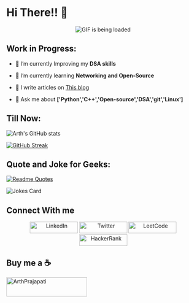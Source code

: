 # Hi There!! :wave:
<p align="center">
  <img src="https://github.com/arth2002/arth2002/blob/main/gif/ezgif.com-gif-maker.gif" alt="GIF is being loaded">
</p>


## Work in Progress:
- 🔭 I’m currently Improving my **DSA skills**

- 🌱 I’m currently learning **Networking and Open-Source**

- 📝 I write articles on [This blog](https://apnacodingadda.blogspot.com/)

- 💬 Ask me about **['Python','C++','Open-source','DSA','git','Linux']**

## Till Now:
![Arth's GitHub stats](https://github-readme-stats.vercel.app/api?username=arth2002&show_icons=true&theme=radical&hide_border=true)

[![GitHub Streak](https://github-readme-streak-stats.herokuapp.com?user=arth2002&theme=vue-dark&hide_border=true)](https://git.io/streak-stats)

## Quote and Joke for Geeks:

[![Readme Quotes](https://quotes-github-readme.vercel.app/api?type=horizontal&theme=dark)](https://github.com/piyushsuthar/github-readme-quotes)


![Jokes Card](https://readme-jokes.vercel.app/api?hideBorder&theme=blueberry)


## Connect With me
<p align="center">
  <a href="https://www.linkedin.com/in/arth-prajapati-835325214/" target="_blank"><img alt="LinkedIn" src="https://img.shields.io/badge/linkedin-%230077B5.svg?style=for-the-badge&logo=linkedin&logoColor=white" width=125 height=30></a>
  <a href="https://twitter.com/aparth11" target="_blank"><img alt="Twitter" src="https://img.shields.io/badge/Twitter-%231DA1F2.svg?style=for-the-badge&logo=Twitter&logoColor=white" width=125 height=30></a>
  <a href="https://leetcode.com/light_1/" target="_blank"><img alt="LeetCode" src="https://img.shields.io/badge/LeetCode-000000?style=for-the-badge&logo=LeetCode&logoColor=#d16c06" width=125 height=30></a>
  <a href="https://www.hackerrank.com/User64bit" target="_blank"><img alt="HackerRank" src="https://img.shields.io/badge/-Hackerrank-2EC866?style=for-the-badge&logo=HackerRank&logoColor=white" width=125 height=30></a>
</p>

## Buy me a :coffee:
<p><a href="https://www.buymeacoffee.com/ArthPrajapati"> <img align="left" src="https://blogger.googleusercontent.com/img/a/AVvXsEi8lSrVEG5NztkVJbR1QuedM9Nc54NVr5lHY0c8fU2s7J5T7aMheiwt-geXOJOZT1mKnrafbfpXmXWXj6Vjd4PhY8DDW8teSkOAYD2PI0eTEk20y6YvZ5IS5Z9nYkhBr2ohd1BTdwpKSPsloXHZjudUjykoF6DkBDG3BoJQPIivCwN-q62Z9H7SSR9R" height="50" width="210" alt="ArthPrajapati" /></a></p>

